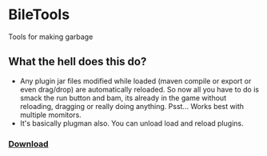 # BileTools
Tools for making garbage

## What the hell does this do?
* Any plugin jar files modified while loaded (maven compile or export or even drag/drop) are automatically reloaded. So now all you have to do is smack the run button and bam, its already in the game without reloading, dragging or really doing anything. Psst... Works best with multiple momitors.
* It's basically plugman also. You can unload load and reload plugins.

### [Download](https://github.com/VolmitSoftware/BileTools/releases/)
